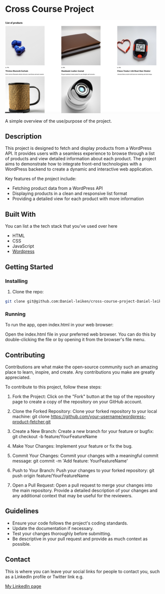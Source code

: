 # Cross Course Project

![image](images/cross-course-project.png)

A simple overview of the use/purpose of the project.

## Description

This project is designed to fetch and display products from a WordPress API. It provides users with a seamless experience to browse through a list of products and view detailed information about each product. The project aims to demonstrate how to integrate front-end technologies with a WordPress backend to create a dynamic and interactive web application.

Key features of the project include:

- Fetching product data from a WordPress API
- Displaying products in a clean and responsive list format
- Providing a detailed view for each product with more information

## Built With

You can list a the tech stack that you've used over here

- HTML
- CSS
- JavaScript
- [Wordpress](https://www.wordpress.org)

## Getting Started

### Installing

1. Clone the repo:

```bash
git clone git@github.com:Daniel-leiken/cross-course-project-Daniel-leiken.git
```

### Running

To run the app, open index.html in your web browser:

Open the index.html file in your preferred web browser. You can do this by double-clicking the file or by opening it from the browser's file menu.

## Contributing

Contributions are what make the open-source community such an amazing place to learn, inspire, and create. Any contributions you make are greatly appreciated.

To contribute to this project, follow these steps:

1. Fork the Project: Click on the "Fork" button at the top of the repository page to create a copy of the repository on your GitHub account.

2. Clone the Forked Repository: Clone your forked repository to your local machine:
git clone https://github.com/your-username/wordpress-product-fetcher.git

3. Create a New Branch: Create a new branch for your feature or bugfix:
git checkout -b feature/YourFeatureName

4. Make Your Changes: Implement your feature or fix the bug.

5. Commit Your Changes: Commit your changes with a meaningful commit message:
git commit -m 'Add feature: YourFeatureName'

6. Push to Your Branch: Push your changes to your forked repository:
git push origin feature/YourFeatureName

7. Open a Pull Request: Open a pull request to merge your changes into the main repository. Provide a detailed description of your changes and any additional context that may be useful for the reviewers.

## Guidelines

- Ensure your code follows the project's coding standards.
- Update the documentation if necessary.
- Test your changes thoroughly before submitting.
- Be descriptive in your pull request and provide as much context as possible.

## Contact

This is where you can leave your social links for people to contact you, such as a LinkedIn profile or Twitter link e.g.

[My LinkedIn page](www.linkedin.com/in/daniel-strandheim/)
